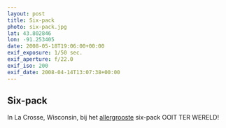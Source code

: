```yaml
---
layout: post
title: Six-pack
photo: six-pack.jpg
lat: 43.802846
lon: -91.253405
date: 2008-05-18T19:06:00+00:00
exif_exposure: 1/50 sec.
exif_aperture: f/22.0
exif_iso: 200
exif_date: 2008-04-14T13:07:38+00:00
---
```


## Six-pack

<p>In La Crosse, Wisconsin, bij het <a href="http://www.worldslargestthings.com/wisconsin/sixpack.htm">allergrooste</a> six-pack OOIT TER WERELD!</p>

